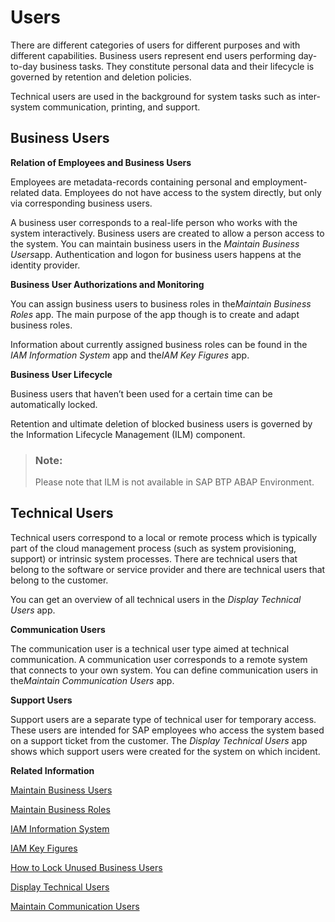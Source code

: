 <!-- loio938e814ae7cc4706a26212abcff938cb -->

# Users



There are different categories of users for different purposes and with different capabilities. Business users represent end users performing day-to-day business tasks. They constitute personal data and their lifecycle is governed by retention and deletion policies.

Technical users are used in the background for system tasks such as inter-system communication, printing, and support.



<a name="loio938e814ae7cc4706a26212abcff938cb__section_BusinessUsers"/>

## Business Users

**Relation of Employees and Business Users**

Employees are metadata-records containing personal and employment-related data. Employees do not have access to the system directly, but only via corresponding business users.

A business user corresponds to a real-life person who works with the system interactively. Business users are created to allow a person access to the system. You can maintain business users in the *Maintain Business Users*app. Authentication and logon for business users happens at the identity provider.

**Business User Authorizations and Monitoring**

You can assign business users to business roles in the*Maintain Business Roles* app. The main purpose of the app though is to create and adapt business roles.

Information about currently assigned business roles can be found in the *IAM Information System* app and the*IAM Key Figures* app.

**Business User Lifecycle**

Business users that haven’t been used for a certain time can be automatically locked.

Retention and ultimate deletion of blocked business users is governed by the Information Lifecycle Management \(ILM\) component.



> ### Note:  
> Please note that ILM is not available in SAP BTP ABAP Environment.



<a name="loio938e814ae7cc4706a26212abcff938cb__section_TechnicalUsers"/>

## Technical Users

Technical users correspond to a local or remote process which is typically part of the cloud management process \(such as system provisioning, support\) or intrinsic system processes. There are technical users that belong to the software or service provider and there are technical users that belong to the customer.

You can get an overview of all technical users in the *Display Technical Users* app.

**Communication Users**

The communication user is a technical user type aimed at technical communication. A communication user corresponds to a remote system that connects to your own system. You can define communication users in the*Maintain Communication Users* app.

**Support Users**

Support users are a separate type of technical user for temporary access. These users are intended for SAP employees who access the system based on a support ticket from the customer. The *Display Technical Users* app shows which support users were created for the system on which incident.

**Related Information**  


[Maintain Business Users](maintain-business-users-e40e710.md "You use this app to provide business users with access rights and to maintain business user settings.")

[Maintain Business Roles](maintain-business-roles-8980ad0.md)

[IAM Information System](iam-information-system-82d17cf.md "With this app you can get an overview of business users in your system and what roles and restrictions are assigned to them.")

[IAM Key Figures](iam-key-figures-f249696.md)

[How to Lock Unused Business Users](how-to-lock-unused-business-users-a817aef.md "Lock inactive business users")

 <?sap-ot O2O class="- topic/link " href="e816a84e3c0c48e8bc63f45a1265245b.xml" text="" desc="" xtrc="link:6" xtrf="file:/home/builder/src/dita-all/jjq1673438782153/loio2080d0faf9d84ce6aa14caa4caa32935_en-US/src/content/localization/en-us/938e814ae7cc4706a26212abcff938cb.xml" output-class="" outputTopicFile="file:/home/builder/tp.net.sf.dita-ot/2.3/plugins/com.elovirta.dita.markdown_1.3.0/xsl/dita2markdownImpl.xsl" ?> 

 <?sap-ot O2O class="- topic/link " href="affed1d13fa44085b7440e3a98615bba.xml" text="" desc="" xtrc="link:7" xtrf="file:/home/builder/src/dita-all/jjq1673438782153/loio2080d0faf9d84ce6aa14caa4caa32935_en-US/src/content/localization/en-us/938e814ae7cc4706a26212abcff938cb.xml" output-class="" outputTopicFile="file:/home/builder/tp.net.sf.dita-ot/2.3/plugins/com.elovirta.dita.markdown_1.3.0/xsl/dita2markdownImpl.xsl" ?> 

 <?sap-ot O2O class="- topic/link " href="8c3f52b3993441e8b91ab77dc09d20f8.xml" text="" desc="" xtrc="link:8" xtrf="file:/home/builder/src/dita-all/jjq1673438782153/loio2080d0faf9d84ce6aa14caa4caa32935_en-US/src/content/localization/en-us/938e814ae7cc4706a26212abcff938cb.xml" output-class="" outputTopicFile="file:/home/builder/tp.net.sf.dita-ot/2.3/plugins/com.elovirta.dita.markdown_1.3.0/xsl/dita2markdownImpl.xsl" ?> 

[Display Technical Users](display-technical-users-7fb79d7.md "This app shows all technical users that exist in the system. To call the app, log on to your SAP Fiori Launchpad and go to Identity and Access Management > Display Technical Users .")

[Maintain Communication Users](maintain-communication-users-eef80dd.md "You can use this app to create and edit communication users. Communication users are used by solutions to authenticate themselves to be able to post data.")

